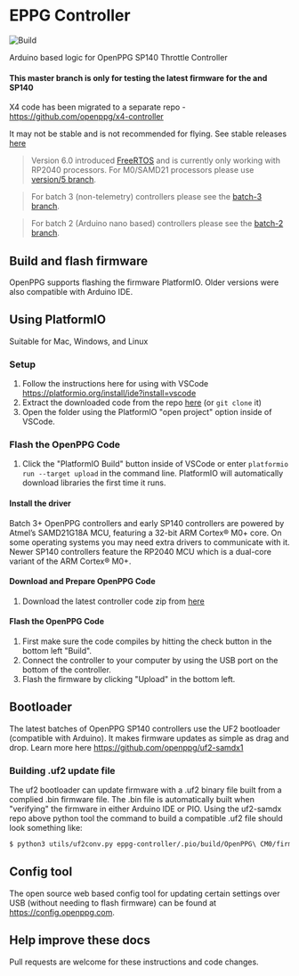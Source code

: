 # EPPG Controller

![Build](https://github.com/openppg/eppg-controller/actions/workflows/config.yml/badge.svg)

Arduino based logic for OpenPPG SP140 Throttle Controller

#### This master branch is only for testing the latest firmware for the and SP140

X4 code has been migrated to a separate repo - https://github.com/openppg/x4-controller

It may not be stable and is not recommended for flying.
See stable releases [here](https://github.com/openppg/eppg-controller/releases)

> Version 6.0 introduced [FreeRTOS](https://www.freertos.org/index.html) and is currently only working with RP2040 processors. For M0/SAMD21 processors please use [version/5 branch](https://github.com/openppg/eppg-controller/tree/version/5).

> For batch 3 (non-telemetry) controllers please see the [batch-3 branch](https://github.com/openppg/eppg-controller/tree/batch-3).

> For batch 2 (Arduino nano based) controllers please see the [batch-2 branch](https://github.com/openppg/eppg-controller/tree/batch-2).

## Build and flash firmware

OpenPPG supports flashing the firmware PlatformIO. Older versions were also compatible with Arduino IDE.

## Using PlatformIO

Suitable for Mac, Windows, and Linux

### Setup

1. Follow the instructions here for using with VSCode https://platformio.org/install/ide?install=vscode
2. Extract the downloaded code from the repo [here](https://github.com/openppg/eppg-controller/archive/master.zip) (or `git clone` it)
3. Open the folder using the PlatformIO "open project" option inside of VSCode.

### Flash the OpenPPG Code

1. Click the "PlatformIO Build" button inside of VSCode or enter `platformio run --target upload` in the command line. PlatformIO will automatically download libraries the first time it runs.

#### Install the driver

Batch 3+ OpenPPG controllers and early SP140 controllers are powered by Atmel’s SAMD21G18A MCU, featuring a 32-bit ARM Cortex® M0+ core. On some operating systems you may need extra drivers to communicate with it.
Newer SP140 controllers feature the RP2040 MCU which is a dual-core variant of the ARM Cortex® M0+. 

#### Download and Prepare OpenPPG Code

1. Download the latest controller code zip from [here](https://github.com/openppg/eppg-controller/archive/master.zip)

#### Flash the OpenPPG Code

1. First make sure the code compiles by hitting the check button in the bottom left "Build".
2. Connect the controller to your computer by using the USB port on the bottom of the controller.
3. Flash the firmware by clicking "Upload" in the bottom left.

## Bootloader

The latest batches of OpenPPG SP140 controllers use the UF2 bootloader (compatible with Arduino).
It makes firmware updates as simple as drag and drop.
Learn more here https://github.com/openppg/uf2-samdx1

### Building .uf2 update file

The uf2 bootloader can update firmware with a .uf2 binary file built from a complied .bin firmware file. The .bin file is automatically built when "verifying" the firmware in either Arduino IDE or PIO.
Using the uf2-samdx repo above python tool the command to build a compatible .uf2 file should look something like:

```bash
$ python3 utils/uf2conv.py eppg-controller/.pio/build/OpenPPG\ CM0/firmware.bin -c -o sp140-update.uf2
```

## Config tool

The open source web based config tool for updating certain settings over USB (without needing to flash firmware) can be found at https://config.openppg.com.


## Help improve these docs

Pull requests are welcome for these instructions and code changes.
